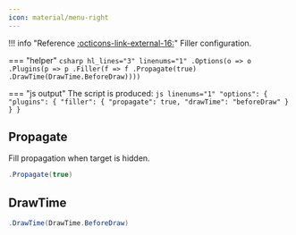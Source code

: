 ```yaml
---
icon: material/menu-right
---
```


!!! info "Reference [:octicons-link-external-16:](https://www.chartjs.org/docs/latest/api/interfaces/FillerOptions.html)"
	Filler configuration.
	
=== "helper"
	```csharp hl_lines="3" linenums="1"
	.Options(o => o
		.Plugins(p => p
			.Filler(f => f
				.Propagate(true)
				.DrawTime(DrawTime.BeforeDraw))))
	```

=== "js output"
	The script is produced:
	```js linenums="1"
	"options": {
		"plugins": {
		  "filler": {
			"propagate": true,
			"drawTime": "beforeDraw"
		  }
		}
	  }
	```

## Propagate
Fill propagation when target is hidden.
```csharp
.Propagate(true)
```

## DrawTime
```csharp
.DrawTime(DrawTime.BeforeDraw)
```

